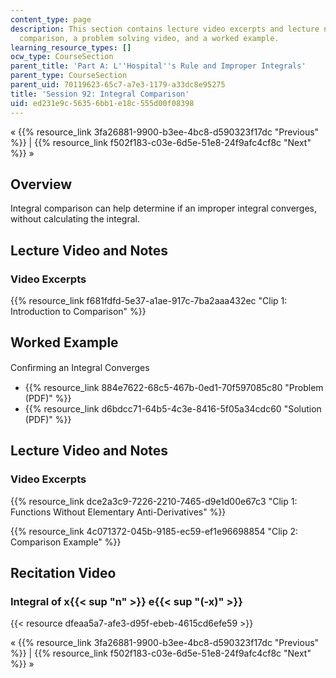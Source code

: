 ```yaml
---
content_type: page
description: This section contains lecture video excerpts and lecture notes on integral
  comparison, a problem solving video, and a worked example.
learning_resource_types: []
ocw_type: CourseSection
parent_title: 'Part A: L''Hospital''s Rule and Improper Integrals'
parent_type: CourseSection
parent_uid: 70119623-65c7-a7e3-1179-a33dc8e95275
title: 'Session 92: Integral Comparison'
uid: ed231e9c-5635-6bb1-e18c-555d00f08398
---
```


« {{% resource_link 3fa26881-9900-b3ee-4bc8-d590323f17dc "Previous" %}} | {{% resource_link f502f183-c03e-6d5e-51e8-24f9afc4cf8c "Next" %}} »

Overview
--------

Integral comparison can help determine if an improper integral converges, without calculating the integral.

Lecture Video and Notes
-----------------------

### Video Excerpts

{{% resource_link f681fdfd-5e37-a1ae-917c-7ba2aaa432ec "Clip 1: Introduction to Comparison" %}}

Worked Example
--------------

Conﬁrming an Integral Converges

*   {{% resource_link 884e7622-68c5-467b-0ed1-70f597085c80 "Problem (PDF)" %}}
*   {{% resource_link d6bdcc71-64b5-4c3e-8416-5f05a34cdc60 "Solution (PDF)" %}}

Lecture Video and Notes
-----------------------

### Video Excerpts

{{% resource_link dce2a3c9-7226-2210-7465-d9e1d00e67c3 "Clip 1: Functions Without Elementary Anti-Derivatives" %}}

{{% resource_link 4c071372-045b-9185-ec59-ef1e96698854 "Clip 2: Comparison Example" %}}

Recitation Video
----------------

### Integral of x{{< sup "n" >}} e{{< sup "(-x)" >}}

{{< resource dfeaa5a7-afe3-d95f-ebeb-4615cd6efe59 >}}

« {{% resource_link 3fa26881-9900-b3ee-4bc8-d590323f17dc "Previous" %}} | {{% resource_link f502f183-c03e-6d5e-51e8-24f9afc4cf8c "Next" %}} »